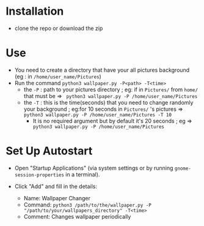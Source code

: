 # Installation
- clone the repo or download the zip

# Use
- You need to create a directory that have your all pictures background (eg : in `/home/user_name/Pictures`)
- Run the command `python3 wallpaper.py -P<path> -T<time>`
  - the `-P` : path to your pictures directory ; eg: if in `Pictures/` from `home/` that must be => ` python3 wallpaper.py -P /home/user_name/Pictures` 
  - the `-T` : this is the time(seconds) that you need to change randomly your background ; eg:for 10 seconds  in `Pictures/` 's pictures => ` python3 wallpaper.py -P /home/user_name/Pictures -T 10`
      - It is no required argument but  by default it's 20 seconds ; eg =>` python3 wallpaper.py -P /home/user_name/Pictures`

# Set Up Autostart
- Open "Startup Applications" (via system settings or by running `gnome-session-properties` in a terminal).

- Click "Add" and fill in the details:
  - Name: Wallpaper Changer
  - Command: `python3 /path/to/the/wallpaper.py -P "/path/to/your/wallpapers_directory" -T<time>`
  - Comment: Changes wallpaper periodically